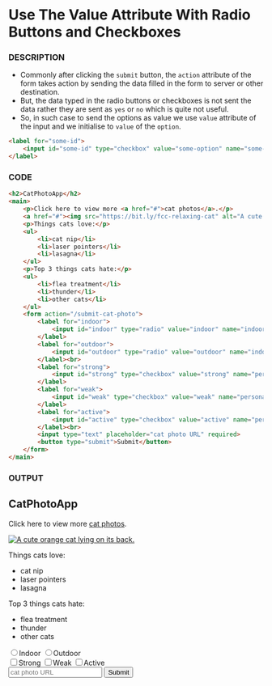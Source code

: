 # Use The Value Attribute With Radio Buttons and Checkboxes

### DESCRIPTION
* Commonly after clicking the `submit` button, the `action` attribute of the form takes action by sending the data filled in the form to server or other destination.
* But, the data typed in the radio buttons or checkboxes is not sent the data rather they are sent as `yes` or `no` which is quite not useful.
* So, in such case to send the options as value we use `value` attribute of the input and we initialise to `value` of the `option`. 
```html
<label for="some-id">
    <input id="some-id" type="checkbox" value="some-option" name="some-name">some-option
</label>
```

### CODE
```html
<h2>CatPhotoApp</h2>
<main>
    <p>Click here to view more <a href="#">cat photos</a>.</p>
    <a href="#"><img src="https://bit.ly/fcc-relaxing-cat" alt="A cute orange cat lying on its back."></a>
    <p>Things cats love:</p>
    <ul>
        <li>cat nip</li>
        <li>laser pointers</li>
        <li>lasagna</li>
    </ul>
    <p>Top 3 things cats hate:</p>
    <ul>
        <li>flea treatment</li>
        <li>thunder</li>
        <li>other cats</li>
    </ul>
    <form action="/submit-cat-photo">
        <label for="indoor">
            <input id="indoor" type="radio" value="indoor" name="indoor-outdoor">Indoor
        </label>
        <label for="outdoor">
            <input id="outdoor" type="radio" value="outdoor" name="indoor-outdoor">Outdoor
        </label><br>
        <label for="strong">
            <input id="strong" type="checkbox" value="strong" name="personality">Strong
        </label>
        <label for="weak">
            <input id="weak" type="checkbox" value="weak" name="personality">Weak
        </label>
        <label for="active">
            <input id="active" type="checkbox" value="active" name="personality">Active
        </label><br>
        <input type="text" placeholder="cat photo URL" required>
        <button type="submit">Submit</button>
    </form>
</main>
```


### OUTPUT
<h2>CatPhotoApp</h2>
<main>
    <p>Click here to view more <a href="#">cat photos</a>.</p>
    <a href="#"><img src="https://bit.ly/fcc-relaxing-cat" alt="A cute orange cat lying on its back."></a>
    <p>Things cats love:</p>
    <ul>
        <li>cat nip</li>
        <li>laser pointers</li>
        <li>lasagna</li>
    </ul>
    <p>Top 3 things cats hate:</p>
    <ul>
        <li>flea treatment</li>
        <li>thunder</li>
        <li>other cats</li>
    </ul>
    <form action="/submit-cat-photo">
        <label for="indoor">
            <input id="indoor" type="radio" value="indoor" name="indoor-outdoor">Indoor
        </label>
        <label for="outdoor">
            <input id="outdoor" type="radio" value="outdoor" name="indoor-outdoor">Outdoor
        </label><br>
        <label for="strong">
            <input id="strong" type="checkbox" value="strong" name="personality">Strong
        </label>
        <label for="weak">
            <input id="weak" type="checkbox" value="weak" name="personality">Weak
        </label>
        <label for="active">
            <input id="active" type="checkbox" value="active" name="personality">Active
        </label><br>
        <input type="text" placeholder="cat photo URL" required>
        <button type="submit">Submit</button>
    </form>
</main>
